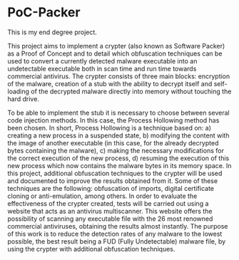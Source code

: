 # PoC-Packer
This is my end degree project.

This project aims to implement a crypter (also known as Software Packer) as a Proof of Concept and to detail which obfuscation techniques can be used to convert a currently detected malware executable into an undetectable executable both in scan time and run time towards commercial antivirus. 
The crypter consists of three main blocks: encryption of the malware, creation of a stub with the ability to decrypt itself and self-loading of the decrypted malware directly into memory without touching the hard drive. 

To be able to implement the stub it is necessary to choose between several code injection methods. In this case, the Process Hollowing method has been chosen.
In short, Process Hollowing is a technique based on: a) creating a new process in a suspended state, b) modifying the content with the image of another executable (in this case, for the already decrypted bytes containing the malware), c) making the necessary modifications for the correct execution of the new process, d) resuming the execution of this new process which now contains the malware bytes in its memory space. 
In this project, additional obfuscation techniques to the crypter will be used and documented to improve the results obtained from it. Some of these techniques are the following: obfuscation of imports, digital certificate cloning or anti-emulation, among others.
In order to evaluate the effectiveness of the crypter created, tests will be carried out using a website that acts as an antivirus multiscanner. This website offers the possibility of scanning any executable file with the 26 most renowned commercial antiviruses, obtaining the results almost instantly. The purpose of this work is to reduce the detection rates of any malware to the lowest possible, the best result being a FUD (Fully Undetectable) malware file, by using the crypter with additional obfuscation techniques.
